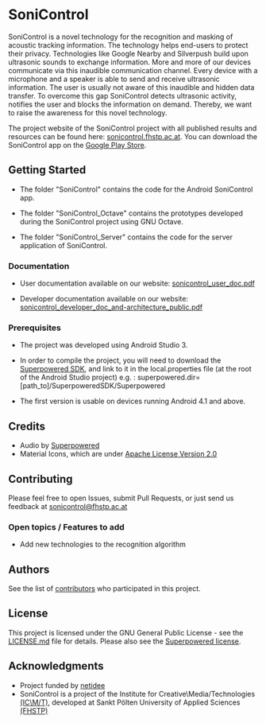 # SoniControl

SoniControl is a novel technology for the recognition and masking of acoustic tracking information. The technology helps end-users to protect their privacy. Technologies like Google Nearby and Silverpush build upon ultrasonic sounds to exchange information. More and more of our devices communicate via this inaudible communication channel. Every device with a microphone and a speaker is able to send and receive ultrasonic information. The user is usually not aware of this inaudible and hidden data transfer. To overcome this gap SoniControl detects ultrasonic activity, notifies the user and blocks the information on demand. Thereby, we want to raise the awareness for this novel technology.

The project website of the SoniControl project with all published results and resources can be found here: [sonicontrol.fhstp.ac.at](https://sonicontrol.fhstp.ac.at). You can download the SoniControl app on the [Google Play Store](https://play.google.com/store/apps/details?id=at.ac.fhstp.sonicontrol).	


## Getting Started

* The folder "SoniControl" contains the code for the Android SoniControl app.

* The folder "SoniControl_Octave" contains the prototypes developed during the SoniControl project using GNU Octave.

* The folder "SoniControl_Server" contains the code for the server application of SoniControl.

### Documentation

* User documentation available on our website: [sonicontrol_user_doc.pdf](https://sonicontrol.fhstp.ac.at/wp-content/uploads/2017/07/sonicontrol_user_doc.pdf)

* Developer documentation available on our website: [sonicontrol_developer_doc_and-architecture_public.pdf](https://sonicontrol.fhstp.ac.at/wp-content/uploads/2017/07/sonicontrol_developer_doc_and-architecture_public.pdf)

### Prerequisites

* The project was developed using Android Studio 3.

* In order to compile the project, you will need to download the [Superpowered SDK](https://superpowered.com/), and link to it in the local.properties file (at the root of the Android Studio project)
e.g. : superpowered.dir=[path_to]/SuperpoweredSDK/Superpowered

* The first version is usable on devices running Android 4.1 and above.

## Credits

* Audio by [Superpowered](https://www.superpowered.com/)
* Material Icons, which are under [Apache License Version 2.0](https://www.apache.org/licenses/LICENSE-2.0.txt)

## Contributing

Please feel free to open Issues, submit Pull Requests, or just send us feedback at sonicontrol@fhstp.ac.at

### Open topics / Features to add

* Add new technologies to the recognition algorithm

## Authors

See the list of [contributors](https://sonicontrol.fhstp.ac.at/#team) who participated in this project.

## License

This project is licensed under the GNU General Public License - see the [LICENSE.md](LICENSE.md) file for details. Please also see the [Superpowered license](Superpowered_license.md).

## Acknowledgments

* Project funded by [netidee](https://www.netidee.at/)
* SoniControl is a project of the Institute for Creative\Media/Technologies [(IC\M/T)](https://icmt.fhstp.ac.at), developed at Sankt Pölten University of Applied Sciences [(FHSTP)](https://www.fhstp.ac.at/en)
